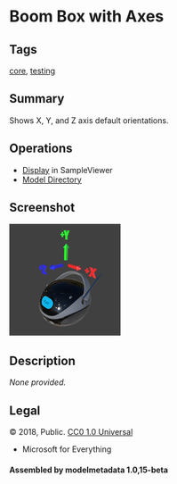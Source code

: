 # Boom Box with Axes

## Tags

[core](../../Models-core.md), [testing](../../Models-testing.md)

## Summary

Shows X, Y, and Z axis default orientations.

## Operations

* [Display](https://github.khronos.org/glTF-Sample-Viewer-Release/?model=https://raw.GithubUserContent.com/KhronosGroup/glTF-Sample-Assets/main/./Models/BoomBoxWithAxes/glTF/BoomBoxWithAxes.gltf) in SampleViewer
* [Model Directory](./)

## Screenshot

![screenshot](screenshot/screenshot.jpg)

## Description

_None provided._

## Legal

&copy; 2018, Public. [CC0 1.0 Universal](https://creativecommons.org/publicdomain/zero/1.0/legalcode)

 - Microsoft for Everything

#### Assembled by modelmetadata 1.0,15-beta